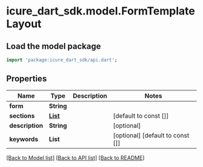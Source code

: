 # icure_dart_sdk.model.FormTemplateLayout

## Load the model package
```dart
import 'package:icure_dart_sdk/api.dart';
```

## Properties
Name | Type | Description | Notes
------------ | ------------- | ------------- | -------------
**form** | **String** |  |
**sections** | [**List<Section>**](Section.md) |  | [default to const []]
**description** | **String** |  | [optional]
**keywords** | **List<String>** |  | [optional] [default to const []]

[[Back to Model list]](../README.md#documentation-for-models) [[Back to API list]](../README.md#documentation-for-api-endpoints) [[Back to README]](../README.md)
